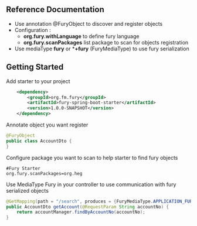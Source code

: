 ## Reference Documentation
- Use annotation @FuryObject to discover and register objects
- Configuration :
    - **org.fury.withLanguage** to define fury language
    - **org.fury.scanPackages** list package to scan for objects registration
- Use mediaType **fury** or ***+fury** (FuryMediaType) to use fury serialization

## Getting Started

Add starter to your project
```xml
    <dependency>
        <groupId>org.fm.fury</groupId>
        <artifactId>fury-spring-boot-starter</artifactId>
        <version>1.0.0-SNAPSHOT</version>
    </dependency>
```

Annotate object you want register
```java
@FuryObject
public class AccountDto {
}
```

Configure package you want to scan to help starter to find fury objects
```properties
#Fury Starter
org.fury.scanPackages=org.heg
```

Use MediaType Fury in your controller to use communication with fury serialized objects
```java
@GetMapping(path = "/search", produces = {FuryMediaType.APPLICATION_FURY_VALUE})
public AccountDto getAccount(@RequestParam String accountNo) {
    return accountManager.findByAccountNo(accountNo);
}
```